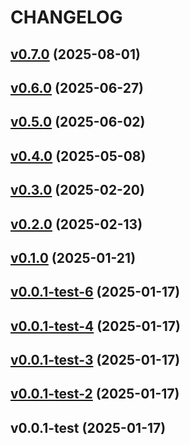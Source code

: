 # CHANGELOG

## [v0.7.0](https://github.com/tkhq/go-sdk/compare/v0.6.0...v0.7.0) (2025-08-01)


## [v0.6.0](https://github.com/tkhq/go-sdk/compare/v0.5.0...v0.6.0) (2025-06-27)


## [v0.5.0](https://github.com/tkhq/go-sdk/compare/v0.4.0...v0.5.0) (2025-06-02)


## [v0.4.0](https://github.com/tkhq/go-sdk/compare/v0.3.0...v0.4.0) (2025-05-08)


## [v0.3.0](https://github.com/tkhq/go-sdk/compare/v0.2.0...v0.3.0) (2025-02-20)


## [v0.2.0](https://github.com/tkhq/go-sdk/compare/v0.1.0...v0.2.0) (2025-02-13)


## [v0.1.0](https://github.com/tkhq/go-sdk/compare/v0.0.1-test-6...v0.1.0) (2025-01-21)


## [v0.0.1-test-6](https://github.com/tkhq/go-sdk/compare/v0.0.1-test-4...v0.0.1-test-6) (2025-01-17)


## [v0.0.1-test-4](https://github.com/tkhq/go-sdk/compare/v0.0.1-test-3...v0.0.1-test-4) (2025-01-17)


## [v0.0.1-test-3](https://github.com/tkhq/go-sdk/compare/v0.0.1-test-2...v0.0.1-test-3) (2025-01-17)


## [v0.0.1-test-2](https://github.com/tkhq/go-sdk/compare/v0.0.1-test...v0.0.1-test-2) (2025-01-17)


## v0.0.1-test (2025-01-17)

